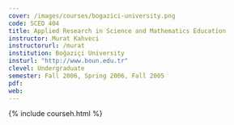 ```yaml
---
cover: /images/courses/bogazici-university.png
code: SCED 404
title: Applied Research in Science and Mathematics Education
instructor: Murat Kahveci
instructorurl: /murat
institution: Boğaziçi University
insturl: "http://www.boun.edu.tr"
clevel: Undergraduate
semester: Fall 2006, Spring 2006, Fall 2005
pdf:
web:
---
```

{% include courseh.html %}